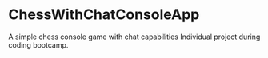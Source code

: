 # ChessWithChatConsoleApp
A simple chess console game with chat capabilities
Individual project during coding bootcamp.
